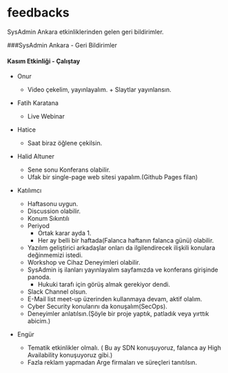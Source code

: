 # feedbacks
SysAdmin Ankara etkinliklerinden gelen geri bildirimler.

###SysAdmin Ankara - Geri Bildirimler

#### Kasım Etkinliği - Çalıştay

* Onur
	* Video çekelim, yayınlayalım. + Slaytlar yayınlansın.

* Fatih Karatana
	* Live Webinar

* Hatice
	* Saat biraz öğlene çekilsin.

* Halid Altuner
	* Sene sonu Konferans olabilir.
	* Ufak bir single-page web sitesi yapalım.(Github Pages filan)

* Katılımcı
	* Haftasonu uygun.
	* Discussion olabilir.
	* Konum Sıkıntılı
	* Periyod
		* Ortak karar ayda 1.
		* Her ay belli bir haftada(Falanca haftanın falanca günü) olabilir.
	* Yazılım geliştirici arkadaşlar onları da ilgilendirecek ilişkili konulara değinmemizi istedi. 
	* Workshop ve Cihaz Deneyimleri olabilir.
	* SysAdmin iş ilanları yayınlayalım sayfamızda ve konferans girişinde panoda.
		* Hukuki tarafı için görüş almak gerekiyor dendi.
	* Slack Channel olsun.
	* E-Mail list meet-up üzerinden kullanmaya devam, aktif olalım.
	* Cyber Security konularını da konuşalım(SecOps).
	* Deneyimler anlatılsın.(Şöyle bir proje yaptık, patladık veya yırttık abicim.)
		
* Engür
	* Tematik etkinlikler olmalı. ( Bu ay SDN konuşuyoruz, falanca ay High Availability konuşuyoruz gibi.)
	* Fazla reklam yapmadan Arge firmaları ve süreçleri tanıtılsın.
